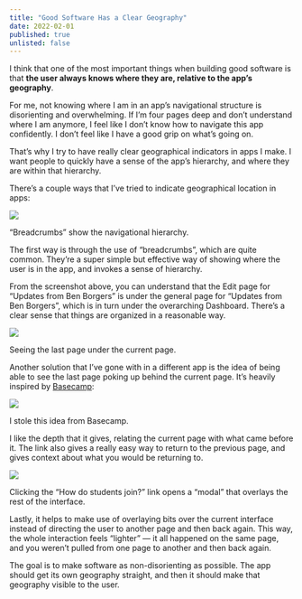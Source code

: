 ```yaml
---
title: "Good Software Has a Clear Geography"
date: 2022-02-01
published: true
unlisted: false
---
```


I think that one of the most important things when building good software is that **the user always knows where they are, relative to the app’s geography**.

For me, not knowing where I am in an app’s navigational structure is disorienting and overwhelming. If I’m four pages deep and don’t understand where I am anymore, I feel like I don’t know how to navigate this app confidently. I don’t feel like I have a good grip on what’s going on.

That’s why I try to have really clear geographical indicators in apps I make. I want people to quickly have a sense of the app’s hierarchy, and where they are within that hierarchy.

There’s a couple ways that I’ve tried to indicate geographical location in apps:

![](/posts/breadcrumbs/image-2.png)

“Breadcrumbs” show the navigational hierarchy.

The first way is through the use of “breadcrumbs”, which are quite common. They’re a super simple but effective way of showing where the user is in the app, and invokes a sense of hierarchy.

From the screenshot above, you can understand that the Edit page for “Updates from Ben Borgers” is under the general page for “Updates from Ben Borgers”, which is in turn under the overarching Dashboard. There’s a clear sense that things are organized in a reasonable way.

![](/posts/breadcrumbs/image-1.png)

Seeing the last page under the current page.

Another solution that I’ve gone with in a different app is the idea of being able to see the last page poking up behind the current page. It’s heavily inspired by [Basecamp](https://basecamp.com):

![](/posts/breadcrumbs/image-3.png)

I stole this idea from Basecamp.

I like the depth that it gives, relating the current page with what came before it. The link also gives a really easy way to return to the previous page, and gives context about what you would be returning to.

![](/posts/breadcrumbs/image.png)

Clicking the “How do students join?” link opens a “modal” that overlays the rest of the interface.

Lastly, it helps to make use of overlaying bits over the current interface instead of directing the user to another page and then back again. This way, the whole interaction feels “lighter” — it all happened on the same page, and you weren’t pulled from one page to another and then back again.

The goal is to make software as non-disorienting as possible. The app should get its own geography straight, and then it should make that geography visible to the user.
